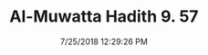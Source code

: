 ---
title        : "Al-Muwatta Hadith 9. 57"
date         : 7/25/2018 12:29:26 PM
draft        : false
type         : "hadith"
layout       : "hadith"
BookCode     : "AMH"
VolumeNumber : "9"
HadithNumber : "57"
categories  :  ["Prayer, Shortening - Waiting for the Prayer and Walking to It"]
---